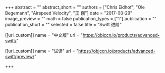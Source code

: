 +++
abstract = ""
abstract_short = ""
authors = ["Chris Eidhof", "Ole Begemann", "Airspeed Velocity", "王 巍"]
date = "2017-03-29"
image_preview = ""
math = false
publication_types = ["1"]
publication = ""
publication_short = ""
selected = false
title = "Swift 进阶"

[[url_custom]]
name = "中文版"
url = "https://objccn.io/products/advanced-swift/"

[[url_custom]]
name = "试读"
url = "https://objccn.io/products/advanced-swift/preview/"

+++

